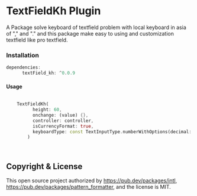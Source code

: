 # TextFieldKh Plugin


A Package solve keyboard of textfield problem with local keyboard in asia of "," and "." and this package make easy to using and customization textfield like pro textfield. 

### Installation
```dart
dependencies:
      textField_kh: ^0.0.9
```

#### Usage
```dart

    TextFieldKh(
          height: 60,
          onchange: (value) {},
          controller: controller,
          isCurrencyFormat: true,
          keyboardType: const TextInputType.numberWithOptions(decimal: true),
        )

 

```
## Copyright & License

This open source project authorized by https://pub.dev/packages/intl, https://pub.dev/packages/pattern_formatter, and the license is MIT.
